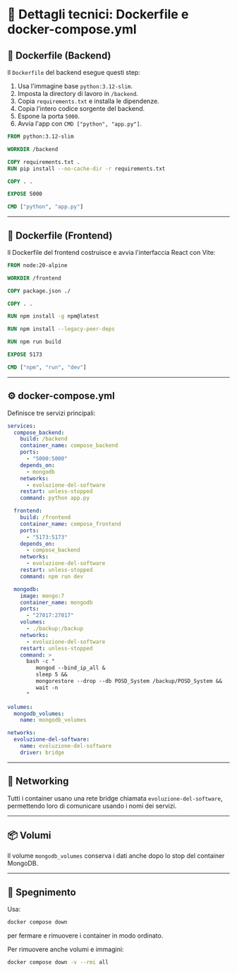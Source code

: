 # 📘 Dettagli tecnici: Dockerfile e docker-compose.yml

## 🔨 Dockerfile (Backend)

Il `Dockerfile` del backend esegue questi step:

1. Usa l'immagine base `python:3.12-slim`.
2. Imposta la directory di lavoro in `/backend`.
3. Copia `requirements.txt` e installa le dipendenze.
4. Copia l'intero codice sorgente del backend.
5. Espone la porta `5000`.
6. Avvia l'app con `CMD ["python", "app.py"]`.

```dockerfile
FROM python:3.12-slim

WORKDIR /backend

COPY requirements.txt .
RUN pip install --no-cache-dir -r requirements.txt

COPY . .

EXPOSE 5000

CMD ["python", "app.py"]
```

---

## 🔨 Dockerfile (Frontend)

Il Dockerfile del frontend costruisce e avvia l'interfaccia React con Vite:

```dockerfile
FROM node:20-alpine

WORKDIR /frontend

COPY package.json ./

COPY . .

RUN npm install -g npm@latest

RUN npm install --legacy-peer-deps

RUN npm run build

EXPOSE 5173

CMD ["npm", "run", "dev"]
```

---

## ⚙️ docker-compose.yml

Definisce tre servizi principali:

```yaml
services:
  compose_backend:
    build: /backend
    container_name: compose_backend
    ports:
      - "5000:5000"
    depends_on:
      - mongodb
    networks:
      - evoluzione-del-software
    restart: unless-stopped
    command: python app.py

  frontend:
    build: /frontend
    container_name: compose_frontend
    ports:
      - "5173:5173"
    depends_on:
      - compose_backend
    networks:
      - evoluzione-del-software
    restart: unless-stopped
    command: npm run dev

  mongodb:
    image: mongo:7
    container_name: mongodb
    ports:
      - "27017:27017"
    volumes:
      - ./backup:/backup
    networks:
      - evoluzione-del-software
    restart: unless-stopped
    command: >
      bash -c "
         mongod --bind_ip_all &
         sleep 5 &&
         mongorestore --drop --db POSD_System /backup/POSD_System &&
         wait -n
      "

volumes:
  mongodb_volumes:
    name: mongodb_volumes

networks:
  evoluzione-del-software:
    name: evoluzione-del-software
    driver: bridge
```

---

## 🔗 Networking

Tutti i container usano una rete bridge chiamata `evoluzione-del-software`, permettendo loro di comunicare usando i nomi dei servizi.

---

## 📦 Volumi

Il volume `mongodb_volumes` conserva i dati anche dopo lo stop del container MongoDB.

---

## 🛑 Spegnimento

Usa:
```bash
docker compose down
```
per fermare e rimuovere i container in modo ordinato.

Per rimuovere anche volumi e immagini:
```bash
docker compose down -v --rmi all
```
